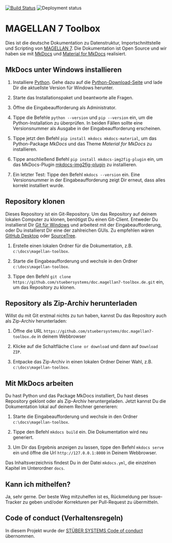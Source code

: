 [![Build Status](https://dev.azure.com/stuebersystems/Websites/_apis/build/status/docs/doc.magellan7-toolbox.de?branchName=master)](https://dev.azure.com/stuebersystems/Websites/_build/latest?definitionId=51&branchName=master)
![Deployment status](https://vsrm.dev.azure.com/stuebersystems/_apis/public/Release/badge/2cc87afa-9a3b-472b-8a3c-3eca48b22dd6/15/16)

# MAGELLAN 7 Toolbox

Dies ist die deutsche Dokumentation zu Datenstruktur, Importschnittstelle und Scripting von [MAGELLAN 7](https://magellan.stueber.de). Die Dokumentation ist Open Source und wir haben sie mit [MkDocs](https://www.mkdocs.org) und [Material for MkDocs](https://squidfunk.github.io/mkdocs-material) realisiert.

## MkDocs unter Windows installieren

1. Installiere [Python](https://www.python.org). Gehe dazu auf die [Python-Download-Seite](https://www.python.org/downloads/) und lade Dir die aktuellste Version für Windows herunter. 

2. Starte das Installationspaket und beantworte alle Fragen.

3. Öffne die Eingabeaufforderung als Administrator.

4. Tippe die Befehle `python --version` und `pip --version` ein, um die Python-Installation zu überprüfen. In beiden Fällen sollte eine Versionsnummer als Ausgabe in der Eingabeaufforderung erscheinen.

5. Tippe jetzt den Befehl `pip install mkdocs mkdocs-material`, um das Python-Package *MkDocs* und das Theme *Material for MkDocs* zu installieren.

6. Tippe anschließend Befehl `pip install mkdocs-img2fig-plugin` ein, um das MkDocs-Plugin [mkdocs-img2fig-plugin](https://github.com/stuebersystems/mkdocs-img2fig-plugin) zu installieren.

7. Ein letzter Test: Tippe den Befehl `mkdocs --version` ein. Eine Versionsnummer in der Eingabeaufforderung zeigt Dir erneut, dass alles korrekt installiert wurde.

## Repository klonen

Dieses Repository ist ein Git-Repository. Um das Repository auf deinem lokalen Computer zu klonen, benötigst Du einen Git-Client. Entweder Du installierst Dir [Git für Windows](https://gitforwindows.org/) und arbeitest mit der Eingabeaufforderung, oder Du installierst Dir eine der zahlreichen GUIs. Zu empfehlen wären [GitHub Desktop](https://desktop.github.com) oder [SourceTree](https://www.sourcetreeapp.com).

1. Erstelle einen lokalen Ordner für die Dokumentation, z.B. `c:\docs\magellan-toolbox`.

2. Starte die Eingabeaufforderung und wechsle in den Ordner `c:\docs\magellan-toolbox`.

3. Tippe den Befehl `git clone https://github.com/stuebersystems/doc.magellan7-toolbox.de.git` ein, um das Repository zu klonen.

## Repository als Zip-Archiv herunterladen

Willst du mit Git erstmal nichts zu tun haben, kannst Du das Repository auch als Zip-Archiv herunterladen:

1. Öffne die URL `https://github.com/stuebersystems/doc.magellan7-toolbox.de` in deinem Webbrowser

2. Klicke auf die Schaltfläche `Clone or download` und dann auf `Download ZIP`.

3. Entpacke das Zip-Archiv in einen lokalen Ordner Deiner Wahl, z.B. `c:\docs\magellan-toolbox`.

## Mit MkDocs arbeiten

Du hast Python und das Package MkDocs installiert, Du hast dieses Repository geklont oder als Zip-Archiv heruntergeladen. Jetzt kannst Du die Dokumentation lokal auf deinem Rechner generieren:

1. Starte die Eingabeaufforderung und wechsle in den Ordner `c:\docs\magellan-toolbox`.

2. Tippe den Befehl `mkdocs build` ein. Die Dokumentation wird neu generiert.

3. Um Dir das Ergebnis anzeigen zu lassen, tippe den Befehl `mkdocs serve` ein und öffne die Url `http://127.0.0.1:8000` in Deinem Webbrowser.

Das Inhaltsverzeichnis findest Du in der Datei `mkdocs.yml`, die einzelnen Kapitel im Unterordner `docs`. 

## Kann ich mithelfen?

Ja, sehr gerne. Der beste Weg mitzuhelfen ist es, Rückmeldung per Issue-Tracker zu geben und/oder Korrekturen per Pull-Request zu übermitteln.

## Code of conduct (Verhaltensregeln)

In diesem Projekt wurde der [STÜBER SYSTEMS Code of conduct](https://www.stueber.de/code-of-conduct.php) übernommen.
